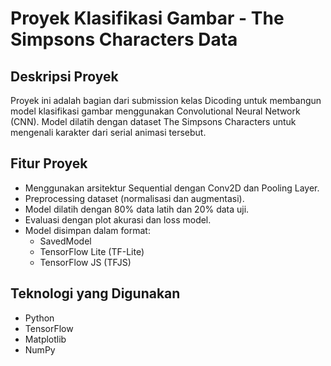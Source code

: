 # Proyek Klasifikasi Gambar - The Simpsons Characters Data


## Deskripsi Proyek

Proyek ini adalah bagian dari submission kelas Dicoding untuk membangun model klasifikasi gambar menggunakan Convolutional Neural Network (CNN). Model dilatih dengan dataset The Simpsons Characters untuk mengenali karakter dari serial animasi tersebut.

## Fitur Proyek

* Menggunakan arsitektur Sequential dengan Conv2D dan Pooling Layer.
* Preprocessing dataset (normalisasi dan augmentasi).
* Model dilatih dengan 80% data latih dan 20% data uji.
* Evaluasi dengan plot akurasi dan loss model.
* Model disimpan dalam format:
    * SavedModel
    * TensorFlow Lite (TF-Lite)
    * TensorFlow JS (TFJS)

## Teknologi yang Digunakan
* Python
* TensorFlow
* Matplotlib
* NumPy
